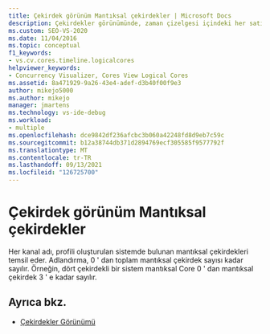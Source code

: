 ```yaml
---
title: Çekirdek görünüm Mantıksal çekirdekler | Microsoft Docs
description: Çekirdekler görünümünde, zaman çizelgesi içindeki her satır bir mantıksal çekirdeği temsil eder ve satırlar mantıksal çekirdek 0, mantıksal çekirdek 1 vb. olarak adlandırılır.
ms.custom: SEO-VS-2020
ms.date: 11/04/2016
ms.topic: conceptual
f1_keywords:
- vs.cv.cores.timeline.logicalcores
helpviewer_keywords:
- Concurrency Visualizer, Cores View Logical Cores
ms.assetid: 8a471929-9a26-43e4-adef-d3b40f00f9e3
author: mikejo5000
ms.author: mikejo
manager: jmartens
ms.technology: vs-ide-debug
ms.workload:
- multiple
ms.openlocfilehash: dce9842df236afcbc3b060a42248fd8d9eb7c59c
ms.sourcegitcommit: b12a38744db371d2894769ecf305585f9577792f
ms.translationtype: MT
ms.contentlocale: tr-TR
ms.lasthandoff: 09/13/2021
ms.locfileid: "126725700"
---
```

# <a name="cores-view-logical-cores"></a>Çekirdek görünüm Mantıksal çekirdekler
Her kanal adı, profili oluşturulan sistemde bulunan mantıksal çekirdekleri temsil eder. Adlandırma, 0 ' dan toplam mantıksal çekirdek sayısı kadar sayılır. Örneğin, dört çekirdekli bir sistem mantıksal Core 0 ' dan mantıksal çekirdek 3 ' e kadar sayılır.

## <a name="see-also"></a>Ayrıca bkz.
- [Çekirdekler Görünümü](../profiling/cores-view.md)